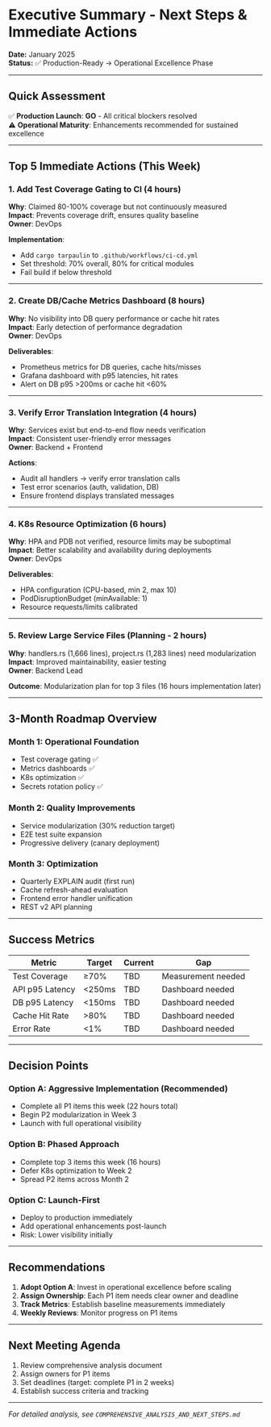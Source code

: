 # Executive Summary - Next Steps & Immediate Actions

**Date:** January 2025  
**Status:** ✅ Production-Ready → Operational Excellence Phase

---

## Quick Assessment

✅ **Production Launch**: **GO** - All critical blockers resolved  
⚠️ **Operational Maturity**: Enhancements recommended for sustained excellence

---

## Top 5 Immediate Actions (This Week)

### 1. **Add Test Coverage Gating to CI** (4 hours)
**Why**: Claimed 80-100% coverage but not continuously measured  
**Impact**: Prevents coverage drift, ensures quality baseline  
**Owner**: DevOps

**Implementation**:
- Add `cargo tarpaulin` to `.github/workflows/ci-cd.yml`
- Set threshold: 70% overall, 80% for critical modules
- Fail build if below threshold

---

### 2. **Create DB/Cache Metrics Dashboard** (8 hours)
**Why**: No visibility into DB query performance or cache hit rates  
**Impact**: Early detection of performance degradation  
**Owner**: DevOps

**Deliverables**:
- Prometheus metrics for DB queries, cache hits/misses
- Grafana dashboard with p95 latencies, hit rates
- Alert on DB p95 >200ms or cache hit <60%

---

### 3. **Verify Error Translation Integration** (4 hours)
**Why**: Services exist but end-to-end flow needs verification  
**Impact**: Consistent user-friendly error messages  
**Owner**: Backend + Frontend

**Actions**:
- Audit all handlers → verify error translation calls
- Test error scenarios (auth, validation, DB)
- Ensure frontend displays translated messages

---

### 4. **K8s Resource Optimization** (6 hours)
**Why**: HPA and PDB not verified, resource limits may be suboptimal  
**Impact**: Better scalability and availability during deployments  
**Owner**: DevOps

**Deliverables**:
- HPA configuration (CPU-based, min 2, max 10)
- PodDisruptionBudget (minAvailable: 1)
- Resource requests/limits calibrated

---

### 5. **Review Large Service Files** (Planning - 2 hours)
**Why**: handlers.rs (1,666 lines), project.rs (1,283 lines) need modularization  
**Impact**: Improved maintainability, easier testing  
**Owner**: Backend Lead

**Outcome**: Modularization plan for top 3 files (16 hours implementation later)

---

## 3-Month Roadmap Overview

### **Month 1: Operational Foundation**
- Test coverage gating ✅
- Metrics dashboards ✅
- K8s optimization ✅
- Secrets rotation policy ✅

### **Month 2: Quality Improvements**
- Service modularization (30% reduction target)
- E2E test suite expansion
- Progressive delivery (canary deployment)

### **Month 3: Optimization**
- Quarterly EXPLAIN audit (first run)
- Cache refresh-ahead evaluation
- Frontend error handler unification
- REST v2 API planning

---

## Success Metrics

| Metric | Target | Current | Gap |
|--------|--------|---------|-----|
| Test Coverage | ≥70% | TBD | Measurement needed |
| API p95 Latency | <250ms | TBD | Dashboard needed |
| DB p95 Latency | <150ms | TBD | Dashboard needed |
| Cache Hit Rate | >80% | TBD | Dashboard needed |
| Error Rate | <1% | TBD | Dashboard needed |

---

## Decision Points

### **Option A: Aggressive Implementation** (Recommended)
- Complete all P1 items this week (22 hours total)
- Begin P2 modularization in Week 3
- Launch with full operational visibility

### **Option B: Phased Approach**
- Complete top 3 items this week (16 hours)
- Defer K8s optimization to Week 2
- Spread P2 items across Month 2

### **Option C: Launch-First**
- Deploy to production immediately
- Add operational enhancements post-launch
- Risk: Lower visibility initially

---

## Recommendations

1. **Adopt Option A**: Invest in operational excellence before scaling
2. **Assign Ownership**: Each P1 item needs clear owner and deadline
3. **Track Metrics**: Establish baseline measurements immediately
4. **Weekly Reviews**: Monitor progress on P1 items

---

## Next Meeting Agenda

1. Review comprehensive analysis document
2. Assign owners for P1 items
3. Set deadlines (target: complete P1 in 2 weeks)
4. Establish success criteria and tracking

---

*For detailed analysis, see `COMPREHENSIVE_ANALYSIS_AND_NEXT_STEPS.md`*

